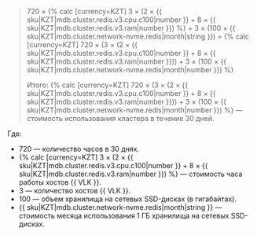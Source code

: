 > 720 × {% calc [currency=KZT] 3 × (2 × {{ sku|KZT|mdb.cluster.redis.v3.cpu.c100|number }} + 8 × {{ sku|KZT|mdb.cluster.redis.v3.ram|number }}) %} + 3 × (100&nbsp;×&nbsp;{{ sku|KZT|mdb.cluster.network-nvme.redis|month|string }}) = {% calc [currency=KZT] 720 × (3 × (2 × {{ sku|KZT|mdb.cluster.redis.v3.cpu.c100|number }} + 8 × {{ sku|KZT|mdb.cluster.redis.v3.ram|number }})) + 3 × (100 × {{ sku|KZT|mdb.cluster.network-nvme.redis|month|number }}) %}
>
> Итого: {% calc [currency=KZT] 720 × (3 × (2 × {{ sku|KZT|mdb.cluster.redis.v3.cpu.c100|number }} + 8 × {{ sku|KZT|mdb.cluster.redis.v3.ram|number }})) + 3 × (100 × {{ sku|KZT|mdb.cluster.network-nvme.redis|month|number }}) %} — стоимость использования кластера в течение 30 дней.

Где:
* 720 — количество часов в 30 днях.
* {% calc [currency=KZT] 3 × (2 × {{ sku|KZT|mdb.cluster.redis.v3.cpu.c100|number }} + 8 × {{ sku|KZT|mdb.cluster.redis.v3.ram|number }}) %} — стоимость часа работы хостов {{ VLK }}.
* 3 — количество хостов {{ VLK }}.
* 100 — объем хранилища на сетевых SSD-дисках (в гигабайтах).
* {{ sku|KZT|mdb.cluster.network-nvme.redis|month|string }} — стоимость месяца использования 1 ГБ хранилища на сетевых SSD-дисках.